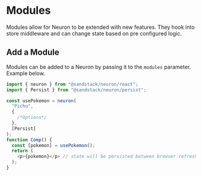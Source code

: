 # Modules

Modules allow for Neuron to be extended with new features. They hook into store middleware and can change state based on pre configured logic.

## Add a Module

Modules can be added to a Neuron by passing it to the `modules` parameter. Example below.

```javascript
import { neuron } from "@sandstack/neuron/react";
import { Persist } from "@sandstack/neuron/persist";

const usePokemon = neuron(
  "Pichu",
  {
    /*Options*/
  },
  [Persist]
);
function Comp() {
  const [pokemon] = usePokemon();
  return (
    <p>{pokemon}</p> // state will be persisted between browser refreshes
  );
}
```
